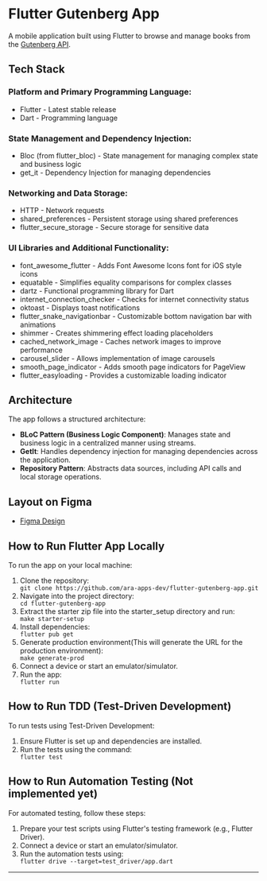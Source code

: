 <h1>Flutter Gutenberg App</h1>
<p>A mobile application built using Flutter to browse and manage books from the <a href="http://gutendex.com/">Gutenberg API</a>.</p>

<h2>Tech Stack</h2>

<h3>Platform and Primary Programming Language:</h3>
<ul>
    <li>Flutter - Latest stable release</li>
    <li>Dart - Programming language</li>
</ul>

<h3>State Management and Dependency Injection:</h3>
<ul>
    <li>Bloc (from flutter_bloc) - State management for managing complex state and business logic</li>
    <li>get_it - Dependency Injection for managing dependencies</li>
</ul>

<h3>Networking and Data Storage:</h3>
<ul>
    <li>HTTP - Network requests</li>
    <li>shared_preferences - Persistent storage using shared preferences</li>
    <li>flutter_secure_storage - Secure storage for sensitive data</li>
</ul>

<h3>UI Libraries and Additional Functionality:</h3>
<ul>
    <li>font_awesome_flutter - Adds Font Awesome Icons font for iOS style icons</li>
    <li>equatable - Simplifies equality comparisons for complex classes</li>
    <li>dartz - Functional programming library for Dart</li>
    <li>internet_connection_checker - Checks for internet connectivity status</li>
    <li>oktoast - Displays toast notifications</li>
    <li>flutter_snake_navigationbar - Customizable bottom navigation bar with animations</li>
    <li>shimmer - Creates shimmering effect loading placeholders</li>
    <li>cached_network_image - Caches network images to improve performance</li>
    <li>carousel_slider - Allows implementation of image carousels</li>
    <li>smooth_page_indicator - Adds smooth page indicators for PageView</li>
    <li>flutter_easyloading - Provides a customizable loading indicator</li>
</ul>

<h2>Architecture</h2>
<p>The app follows a structured architecture:</p>
<ul>
    <li><strong>BLoC Pattern (Business Logic Component)</strong>: Manages state and business logic in a centralized manner using streams.</li>
    <li><strong>GetIt</strong>: Handles dependency injection for managing dependencies across the application.</li>
    <li><strong>Repository Pattern</strong>: Abstracts data sources, including API calls and local storage operations.</li>
</ul>

<h2>Layout on Figma</h2>
<ul>
    <li><a href="https://www.figma.com/design/aISSawdDHKLGs72ThWQR85/Ara-Gutenberg-App?node-id=2-130&t=gTBypkeKSZZyIjNP-0">Figma Design</a></li>
</ul>

<h2>How to Run Flutter App Locally</h2>
<p>To run the app on your local machine:</p>
<ol>
    <li>Clone the repository:</li>
    <code>git clone https://github.com/ara-apps-dev/flutter-gutenberg-app.git</code>
    <li>Navigate into the project directory:</li>
    <code>cd flutter-gutenberg-app</code>
    <li>Extract the starter zip file into the starter_setup directory and run:</li>
    <code>make starter-setup</code>
    <li>Install dependencies:</li>
    <code>flutter pub get</code>
    <li>Generate production environment(This will generate the URL for the production environment):</li>
    <code>make generate-prod</code>
    <li>Connect a device or start an emulator/simulator.</li>
    <li>Run the app:</li>
    <code>flutter run</code>
</ol>

<h2>How to Run TDD (Test-Driven Development)</h2>
<p>To run tests using Test-Driven Development:</p>
<ol>
    <li>Ensure Flutter is set up and dependencies are installed.</li>
    <li>Run the tests using the command:</li>
    <code>flutter test</code>
</ol>

<h2>How to Run Automation Testing (Not implemented yet)</h2>
<p>For automated testing, follow these steps:</p>
<ol>
    <li>Prepare your test scripts using Flutter's testing framework (e.g., Flutter Driver).</li>
    <li>Connect a device or start an emulator/simulator.</li>
    <li>Run the automation tests using:</li>
    <code>flutter drive --target=test_driver/app.dart</code>
</ol>

---
